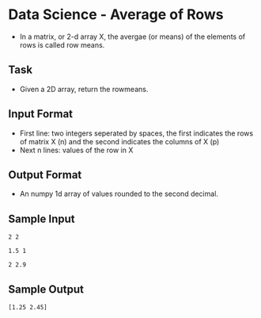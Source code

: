# Data Science - Average of Rows
* In a matrix, or 2-d array X, the avergae (or means) of the elements of rows is called row means. 

## Task
* Given a 2D array, return the rowmeans. 

## Input Format
* First line: two integers seperated by spaces, the first indicates the rows of matrix X (n) and the second indicates the columns of X (p) 
* Next n lines: values of the row in X

## Output Format
* An numpy 1d array of values rounded to the second decimal. 

## Sample Input
```2 2```

```1.5 1``` 

```2 2.9 ```

## Sample Output
``` [1.25 2.45] ```